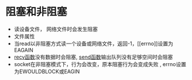 # 阻塞和非阻塞

- 读设备文件， 网络文件时会发生阻塞
- 文件属性
- 当read以非阻塞方式读一个设备或网络文件，返回-1，[[errno]]设置为EAGAIN
- [recv函数](Linux_Socket_API_send()_and_recv().md)没有数据时会阻塞, [send函数](Linux_Socket_API_send()_and_recv().md)输出队列没有足够空间时会阻塞
- socket在非阻塞模式下，行为会改变，原本阻塞行为会变成失败 , errno设置为EWOULDBLOCK或EAGIN